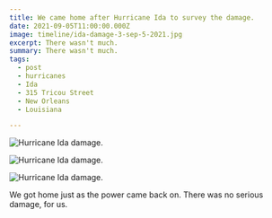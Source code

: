 ```yaml
---
title: We came home after Hurricane Ida to survey the damage.
date: 2021-09-05T11:00:00.000Z
image: timeline/ida-damage-3-sep-5-2021.jpg
excerpt: There wasn't much.
summary: There wasn't much.
tags:
  - post 
  - hurricanes
  - Ida
  - 315 Tricou Street
  - New Orleans
  - Louisiana

---
```


![Hurricane Ida damage.](/static/img/timeline/ida-damage-1-sep-5-2021.jpg)

![Hurricane Ida damage.](/static/img/timeline/ida-damage-2-sep-5-2021.jpg)

![Hurricane Ida damage.](/static/img/timeline/ida-damage-3-sep-5-2021.jpg)

We got home just as the power came back on. There was no serious damage, for us.

